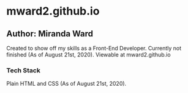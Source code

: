 # mward2.github.io
## Author: Miranda Ward
Created to show off my skills as a Front-End Developer. Currently not finished (As of August 21st, 2020).
Viewable at mward2.github.io

### Tech Stack
Plain HTML and CSS (As of August 21st, 2020).
